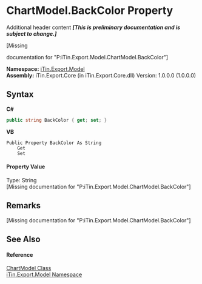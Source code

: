 # ChartModel.BackColor Property 
Additional header content _**\[This is preliminary documentation and is subject to change.\]**_

\[Missing <summary> documentation for "P:iTin.Export.Model.ChartModel.BackColor"\]

**Namespace:**&nbsp;<a href="ef57ffcc-e95e-b212-5a46-9aa6f5a3511f">iTin.Export.Model</a><br />**Assembly:**&nbsp;iTin.Export.Core (in iTin.Export.Core.dll) Version: 1.0.0.0 (1.0.0.0)

## Syntax

**C#**<br />
``` C#
public string BackColor { get; set; }
```

**VB**<br />
``` VB
Public Property BackColor As String
	Get
	Set
```


#### Property Value
Type: String<br />\[Missing <value> documentation for "P:iTin.Export.Model.ChartModel.BackColor"\]

## Remarks
\[Missing <remarks> documentation for "P:iTin.Export.Model.ChartModel.BackColor"\]

## See Also


#### Reference
<a href="a8ddbbae-39bf-79b5-58c6-02bf57059871">ChartModel Class</a><br /><a href="ef57ffcc-e95e-b212-5a46-9aa6f5a3511f">iTin.Export.Model Namespace</a><br />